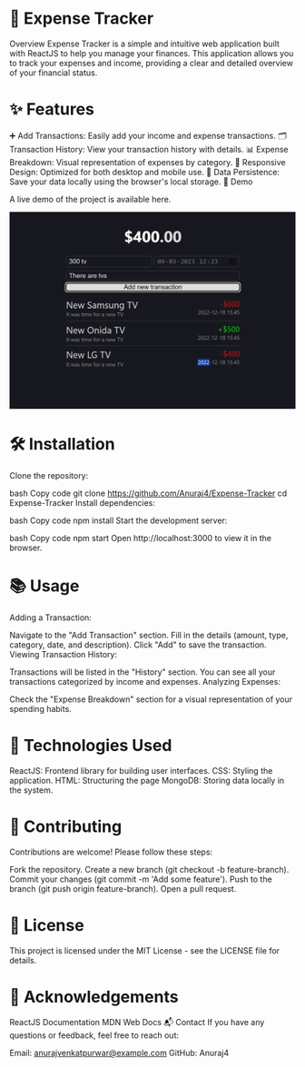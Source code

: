 # 💸 Expense Tracker
Overview
Expense Tracker is a simple and intuitive web application built with ReactJS to help you manage your finances. This application allows you to track your expenses and income, providing a clear and detailed overview of your financial status.

# ✨ Features

➕ Add Transactions: Easily add your income and expense transactions.
🗂️ Transaction History: View your transaction history with details.
📊 Expense Breakdown: Visual representation of expenses by category.
📱 Responsive Design: Optimized for both desktop and mobile use.
💾 Data Persistence: Save your data locally using the browser's local storage.
🚀 Demo

A live demo of the project is available here.

![image](https://github.com/Anuraj4/Expense-Tracker/blob/main/Screenshot%202024-06-02%20172218.png)



# 🛠️ Installation
Clone the repository:

bash
Copy code
git clone https://github.com/Anuraj4/Expense-Tracker
cd Expense-Tracker
Install dependencies:

bash
Copy code
npm install
Start the development server:

bash
Copy code
npm start
Open http://localhost:3000 to view it in the browser.

# 📚 Usage
Adding a Transaction:

Navigate to the "Add Transaction" section.
Fill in the details (amount, type, category, date, and description).
Click "Add" to save the transaction.
Viewing Transaction History:

Transactions will be listed in the "History" section.
You can see all your transactions categorized by income and expenses.
Analyzing Expenses:

Check the "Expense Breakdown" section for a visual representation of your spending habits.

# 🧰 Technologies Used

ReactJS: Frontend library for building user interfaces.
CSS: Styling the application.
HTML: Structuring the page
MongoDB: Storing data locally in the system.

# 🤝 Contributing
Contributions are welcome! Please follow these steps:

Fork the repository.
Create a new branch (git checkout -b feature-branch).
Commit your changes (git commit -m 'Add some feature').
Push to the branch (git push origin feature-branch).
Open a pull request.
 
# 📜 License
This project is licensed under the MIT License - see the LICENSE file for details.

# 🙏 Acknowledgements
ReactJS Documentation
MDN Web Docs
📬 Contact
If you have any questions or feedback, feel free to reach out:

Email: anurajvenkatpurwar@example.com
GitHub: Anuraj4
